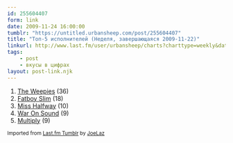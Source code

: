 ```yaml
---
id: 255604407
form: link
date: 2009-11-24 16:00:00
tumblr: "https://untitled.urbansheep.com/post/255604407"
title: "Топ-5 исполнителей (Неделя, завершающаяся 2009-11-22)"
linkurl: http://www.last.fm/user/urbansheep/charts?charttype=weekly&date_to=1258891200
tags:
    - post
    - вкусы в цифрах
layout: post-link.njk
---
```

<ol><li>
<a rel="nofollow" target="_blank" href="http://www.last.fm/music/The+Weepies">The Weepies</a> (36)</li>
<li>
<a rel="nofollow" target="_blank" href="http://www.last.fm/music/Fatboy+Slim">Fatboy Slim</a> (18)</li>
<li>
<a rel="nofollow" target="_blank" href="http://www.last.fm/music/Miss+Halfway">Miss Halfway</a> (10)</li>
<li>
<a rel="nofollow" target="_blank" href="http://www.last.fm/music/War+On+Sound">War On Sound</a> (9)</li>
<li>
<a rel="nofollow" target="_blank" href="http://www.last.fm/music/Multiply">Multiply</a> (9)</li>
</ol><p><small>Imported from <a rel="nofollow" target="_blank" href="http://joelaz.com/post/23488847/last-fm-tumblr-weekly-top-artists">Last.fm Tumblr</a> by <a rel="nofollow" target="_blank" href="http://joelaz.com">JoeLaz</a></small></p>
